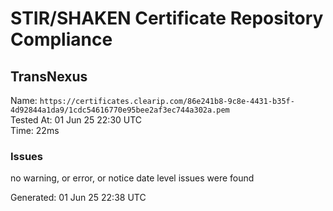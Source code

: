 # STIR/SHAKEN Certificate Repository Compliance

## TransNexus

Name: `https://certificates.clearip.com/86e241b8-9c8e-4431-b35f-4d92844a1da9/1cdc54616770e95bee2af3ec744a302a.pem`\
Tested At: 01 Jun 25 22:30 UTC\
Time: 22ms

### Issues

no warning, or error, or notice date level issues were found

Generated: 01 Jun 25 22:38 UTC